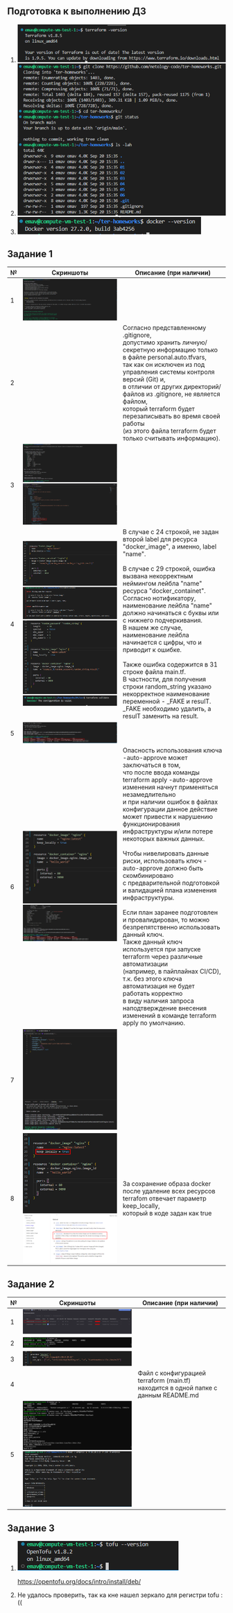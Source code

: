 ## Подготовка к выполнению ДЗ

1. ![1726835476463](image/README/1726835476463.png)
2. ![1726835805390](image/README/1726835805390.png)
3. ![1726835837689](image/README/1726835837689.png)

## Задание 1

| № | Скриншоты                                                                                                                                                                                         | Описание (при наличии)                                                                                                                                                                                                                                                                                                                                                                                                                                                                                                                                                                                                                                                                                                                                                                                                                                                                                                                                                                                                                                                                                                                                                                                                                                                                                                                                                                                                                                                                                                                                                                                                                    |
| -- | ---------------------------------------------------------------------------------------------------------------------------------------------------------------------------------------------------------- | ----------------------------------------------------------------------------------------------------------------------------------------------------------------------------------------------------------------------------------------------------------------------------------------------------------------------------------------------------------------------------------------------------------------------------------------------------------------------------------------------------------------------------------------------------------------------------------------------------------------------------------------------------------------------------------------------------------------------------------------------------------------------------------------------------------------------------------------------------------------------------------------------------------------------------------------------------------------------------------------------------------------------------------------------------------------------------------------------------------------------------------------------------------------------------------------------------------------------------------------------------------------------------------------------------------------------------------------------------------------------------------------------------------------------------------------------------------------------------------------------------------------------------------------------------------------------------------------------------------------------------------------------------------- |
| 1  | ![1726847346346](image/README/1726847346346.png)                                                                                                                                                             |                                                                                                                                                                                                                                                                                                                                                                                                                                                                                                                                                                                                                                                                                                                                                                                                                                                                                                                                                                                                                                                                                                                                                                                                                                                                                                                                                                                                                                                                                                                                                                                                                                                             |
| 2  |                                                                                                                                                                                                            | Согласно представленному .gitignore,<br />допустимо хранить личную/секретную информацию только в файле personal.auto.tfvars, <br />так как он исключен из под управления системы контроля версий (Git) и,<br /> в отличии от других директорий/файлов из .gitignore, не является файлом, <br />который terraform будет перезаписывать во время своей работы <br />(из этого файла terraform будет только считывать информацию).                                                                                                                                                                                                                                                                                                                                                                                                                                                                                                                                                                                                                                                                                                                                                                                                                                                                                                                                                    |
| 3  | ![1726847463926](image/README/1726847463926.png)<br />![1726847503923](image/README/1726847503923.png)                                                                                                         |                                                                                                                                                                                                                                                                                                                                                                                                                                                                                                                                                                                                                                                                                                                                                                                                                                                                                                                                                                                                                                                                                                                                                                                                                                                                                                                                                                                                                                                                                                                                                                                                                                                             |
| 4  | ![1726847528472](image/README/1726847528472.png)<br />![1726847544396](image/README/1726847544396.png)<br />![1726847691920](image/README/1726847691920.png)<br />![1726847708401](image/README/1726847708401.png) | В случае с 24 строкой, не задан второй label для ресурса<br />"docker_image", а именно, label "name".<br /><br />В случае с 29 строкой, ошибка вызвана некорректным неймингом лейбла "name" ресурса "docker_containet". <br />Согласно нотификатору, наименование лейбла "name" должно начинаться с буквы или с нижнего подчеркивания. <br />В нашем же случае, наименование лейбла начинается с цифры, что и приводит к ошибке.<br /><br />Также ошибка содержится в 31 строке файла main.tf. <br />В частности, для получения строки random_string указано некорректное наименование переменной - _FAKE и resulT. <br />_FAKE необходимо удалить, а resulT заменить на result.                                                                                                                                                                                                                                                                                                                                                                                                                                                                                                                                                                       |
| 5  | ![1726847748062](image/README/1726847748062.png)                                                                                                                                                             |                                                                                                                                                                                                                                                                                                                                                                                                                                                                                                                                                                                                                                                                                                                                                                                                                                                                                                                                                                                                                                                                                                                                                                                                                                                                                                                                                                                                                                                                                                                                                                                                                                                             |
| 6  | ![1726847794740](image/README/1726847794740.png)<br />![1726847814170](image/README/1726847814170.png)                                                                                                         | Опасность использования ключа -auto-approve может заключаться в том,<br />что после ввода команды terraform apply -auto-approve изменения начнут применяться незамедлительно <br />и при наличии ошибок в файлах конфигурации данное действие может привести к нарушению функционирования <br />инфраструктуры и/или потере некоторых важных данных.<br /><br />Чтобы нивелировать данные риски, использовать ключ -auto-approve должно быть скомбинировано <br />с предварительной подготовкой и валидацией плана изменения инфраструктуры.<br /><br />Если план заранее подготовлен и провалидирован, то можно безпрепятственно использовать данный ключ.<br />Также данный ключ используется при запуске terraform через различные автоматизации <br />(например, в пайплайнах CI/CD), т.к. без этого ключа автоматизация не будет работать корректно <br />в виду наличия запроса наподтверждение внесения изменений в команде terraform apply по умолчанию. |
| 7  | ![1726847954098](image/README/1726847954098.png)                                                                                                                                                             |                                                                                                                                                                                                                                                                                                                                                                                                                                                                                                                                                                                                                                                                                                                                                                                                                                                                                                                                                                                                                                                                                                                                                                                                                                                                                                                                                                                                                                                                                                                                                                                                                                                             |
| 8  | ![1726848006739](image/README/1726848006739.png)<br />![1726848019077](image/README/1726848019077.png)                                                                                                         | За сохранение образа docker после удаление всех ресурсов terrafom отвечает параметр keep_locally,<br />который в коде задан как true                                                                                                                                                                                                                                                                                                                                                                                                                                                                                                                                                                                                                                                                                                                                                                                                                                                                                                                                                                                                                                                                                                                                                                                                                                                                                                                                                                                                                                         |


## Задание 2

| № | Скриншоты                                                                                 | Описание (при наличии)                                                                                         |
| -- | -------------------------------------------------------------------------------------------------- | -------------------------------------------------------------------------------------------------------------------------------- |
| 1  | ![1726848122982](image/README/1726848122982.png)                                                     |                                                                                                                                  |
| 2  | ![1726848132877](image/README/1726848132877.png)                                                     |                                                                                                                                  |
| 3  | ![1726848141156](image/README/1726848141156.png)                                                     |                                                                                                                                  |
| 4  |                                                                                                    | Файл с конфигурацией terraform (main.tf) находится в одной папке с данным README.md |
| 5  | ![1726848168656](image/README/1726848168656.png)<br />![1726848179087](image/README/1726848179087.png) |                                                                                                                                  |

## Задание 3

1. ![1726846490889](image/README/1726846490889.png)

   https://opentofu.org/docs/intro/install/deb/
2. Не удалось проверить, так ка кне нашел зеркало для регистри tofu :((
